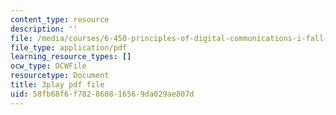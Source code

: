```yaml
---
content_type: resource
description: ''
file: /media/courses/6-450-principles-of-digital-communications-i-fall-2006/58fb68f6f782860816569da029ae807d_PMd2ZmcvMBI.pdf
file_type: application/pdf
learning_resource_types: []
ocw_type: OCWFile
resourcetype: Document
title: 3play pdf file
uid: 58fb68f6-f782-8608-1656-9da029ae807d
---
```


